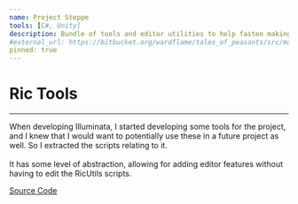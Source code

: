 ```yaml
---
name: Project Steppe
tools: [C#, Unity]
description: Bundle of tools and editor utilities to help fasten making unity editor tools
#external_url: https://bitbucket.org/wardflame/tales_of_peasants/src/master/
pinned: true
---
```


# Ric Tools

---

When developing Illuminata, I started developing some tools for the project, and I knew that I would want to potentially use these in a future project as well. So I extracted the scripts relating to it.<br><br>
It has some level of abstraction, allowing for adding editor features without having to edit the RicUtils scripts.


[Source Code](https://github.com/App24/RicTools)